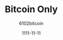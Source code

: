 ---
layout: writing
title: Bitcoin Only
date: 1111-11-11
categories: ['Additional Resources']
author: ['6102bitcoin']
excerpt: Tracking Bitcoin only projects.
external_url: https://bitcoin-only.com/
---
